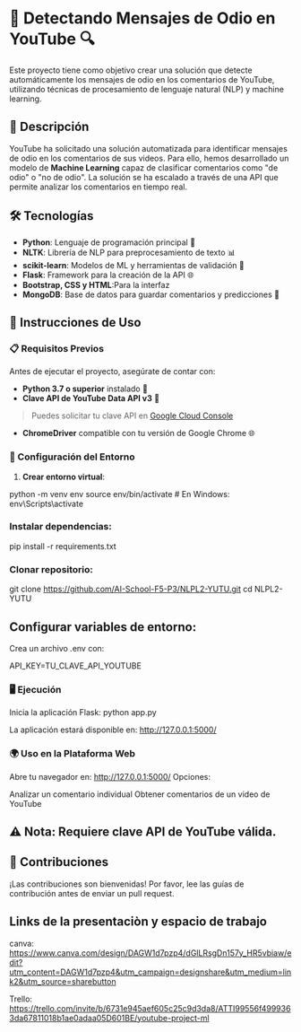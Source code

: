 # 🚨 Detectando Mensajes de Odio en YouTube 🔍

Este proyecto tiene como objetivo crear una solución que detecte automáticamente los mensajes de odio en los comentarios de YouTube, utilizando técnicas de procesamiento de lenguaje natural (NLP) y machine learning.

## 📝 Descripción

YouTube ha solicitado una solución automatizada para identificar mensajes de odio en los comentarios de sus videos. Para ello, hemos desarrollado un modelo de **Machine Learning** capaz de clasificar comentarios como "de odio" o "no de odio". La solución se ha escalado a través de una API que permite analizar los comentarios en tiempo real.

## 🛠 Tecnologías

- **Python**: Lenguaje de programación principal 🐍
- **NLTK**: Librería de NLP para preprocesamiento de texto 📊
- **scikit-learn**: Modelos de ML y herramientas de validación 🤖
- **Flask**: Framework para la creación de la API 🌐
- **Bootstrap, CSS y HTML**:Para la interfaz
- **MongoDB**: Base de datos para guardar comentarios y predicciones 💾

## 🚀 Instrucciones de Uso

### 📋 Requisitos Previos

Antes de ejecutar el proyecto, asegúrate de contar con:

- **Python 3.7 o superior** instalado 🐍
- **Clave API de YouTube Data API v3** 🔑
 > Puedes solicitar tu clave API en [Google Cloud Console](https://console.cloud.google.com/)
- **ChromeDriver** compatible con tu versión de Google Chrome 🌐

### 🔧 Configuración del Entorno

1. **Crear entorno virtual**:

python -m venv env
source env/bin/activate  # En Windows: env\Scripts\activate

### Instalar dependencias:

pip install -r requirements.txt

### Clonar repositorio:

git clone https://github.com/AI-School-F5-P3/NLPL2-YUTU.git
cd NLPL2-YUTU

## Configurar variables de entorno:
Crea un archivo .env con:

API_KEY=TU_CLAVE_API_YOUTUBE

### 🖥 Ejecución
Inicia la aplicación Flask:
python app.py

La aplicación estará disponible en: http://127.0.0.1:5000/

### 🌍 Uso en la Plataforma Web

Abre tu navegador en: http://127.0.0.1:5000/
Opciones:

Analizar un comentario individual
Obtener comentarios de un video de YouTube



## ⚠️ Nota: Requiere clave API de YouTube válida.

## 🤝 Contribuciones
¡Las contribuciones son bienvenidas! Por favor, lee las guías de contribución antes de enviar un pull request.

## Links de la presentaciòn y espacio de trabajo

canva:
https://www.canva.com/design/DAGW1d7pzp4/dGlLRsgDn157y_HR5vbiaw/edit?utm_content=DAGW1d7pzp4&utm_campaign=designshare&utm_medium=link2&utm_source=sharebutton


Trello:
https://trello.com/invite/b/6731e945aef605c25c9d3da8/ATTI99556f4999363da67811018b1ae0adaa05D601BE/youtube-project-ml

